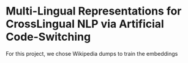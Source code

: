 # Multi-Lingual Representations for CrossLingual NLP via Artificial Code-Switching


For this project, we chose Wikipedia dumps to train the embeddings
